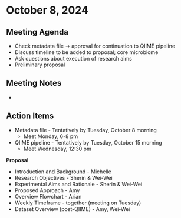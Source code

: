 # October 8, 2024

## Meeting Agenda
- Check metadata file -> approval for continuation to QIIME pipeline
- Discuss timeline to be added to proposal; core microbiome
- Ask questions about execution of research aims
- Preliminary proposal

## Meeting Notes
- 

## Action Items
- Metadata file - Tentatively by Tuesday, October 8 morning
  - Meet Monday, 6-8 pm
- QIIME pipeline - Tentatively by Tuesday, October 15 morning
  - Meet Wednesday, 12:30 pm

 **Proposal**
- Introduction and Background - Michelle
- Research Objectives - Sherin & Wei-Wei
- Experimental Aims and Rationale - Sherin & Wei-Wei
- Proposed Approach - Amy 
- Overview Flowchart - Arian
- Weekly Timeframe - together (meeting on Tuesday)
- Dataset Overview (post-QIIME) - Amy, Wei-Wei



